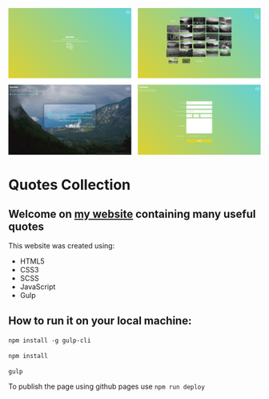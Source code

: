 ![website screenshot](github/markdown_img.png)
# Quotes Collection

## Welcome on [my website](https://jchojna.github.io/homepage-gulp/) containing many useful quotes

This website was created using:
- HTML5
- CSS3
- SCSS
- JavaScript
- Gulp

## How to run it on your local machine:

`npm install -g gulp-cli`

`npm install`

`gulp`

To publish the page using github pages use `npm run deploy`